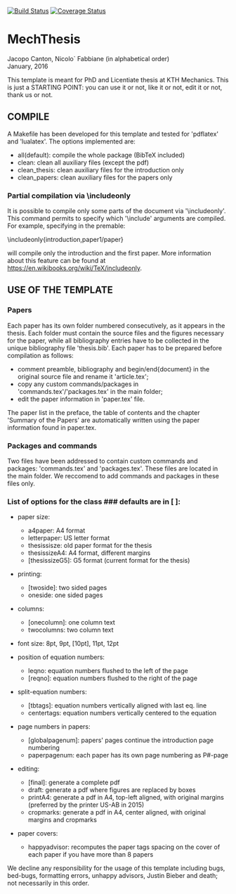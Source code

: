 [![Build Status](https://travis-ci.org/jcanton/mechthesis.svg?branch=master)](https://travis-ci.org/jcanton/mechthesis/builds)
[![Coverage Status](https://coveralls.io/repos/github/jcanton/mechthesis/badge.svg?branch=master)](https://coveralls.io/github/jcanton/mechthesis?branch=master)

# MechThesis

Jacopo Canton, Nicolo` Fabbiane (in alphabetical order)<br /> 
January, 2016


This template is meant for PhD and Licentiate thesis at KTH Mechanics.
This is just a STARTING POINT: you can use it or not, like it or not, edit it
or not, thank us or not.


## COMPILE
A Makefile has been developed for this template and tested for 'pdflatex' and
'lualatex'. The options implemented are:

 - all(default): compile the whole package (BibTeX included)
 - clean:        clean all auxiliary files (except the pdf)
 - clean_thesis: clean auxiliary files for the introduction only
 - clean_papers: clean auxiliary files for the papers only

### Partial compilation via \includeonly
It is possible to compile only some parts of the document via '\includeonly'.
This command permits to specify which '\include' arguments are compiled.
For example, specifying in the premable:

   \includeonly{introduction,paper1/paper}

will compile only the introduction and the first paper. More information about
this feature can be found at https://en.wikibooks.org/wiki/TeX/includeonly.


## USE OF THE TEMPLATE

### Papers
Each paper has its own folder numbered consecutively, as it appears in the
thesis. Each folder must contain the source files and the figures necessary for
the paper, while all bibliography entries have to be collected in the unique
bibliography file 'thesis.bib'.
Each paper has to be prepared before compilation as follows:

 - comment preamble, bibliography and begin/end{document} in the original
   source file and rename it 'article.tex';
 - copy any custom commands/packages in 'commands.tex'/'packages.tex' in
   the main folder;
 - edit the paper information in 'paper.tex' file.

The paper list in the preface, the table of contents and the chapter 'Summary
of the Papers' are automatically written using the paper information found in
paper.tex.

### Packages and commands
Two files have been addressed to contain custom commands and packages:
'commands.tex' and 'packages.tex'. These files are located in the main
folder.
We reccomend to add commands and packages in these files only.

### List of options for the class ### defaults are in [ ]:

 - paper size:
    - a4paper:        A4 format
    - letterpaper:    US letter format
    - thesissisze:    old paper format for the thesis
    - thesissizeA4:   A4 format, different margins
    - [thesissizeG5]: G5 format (current format for the thesis)

 - printing:
    - [twoside]: two sided pages
    - oneside:   one sided pages

 - columns:
    - [onecolumn]: one column text
    - twocolumns:  two column text

 - font size: 8pt, 9pt, [10pt], 11pt, 12pt

 - position of equation numbers:
    - leqno:   equation numbers flushed to the left of the page
    - [reqno]: equation numbers flushed to the right of the page

 - split-equation numbers:
    - [tbtags]:    equation numbers vertically aligned with last eq. line
    - centertags:  equation numbers vertically centered to the equation

 - page numbers in papers:
    - [globalpagenum]: papers' pages continue the introduction page numbering
    - paperpagenum:    each paper has its own page numbering as P#-page

 - editing:
    - [final]:    generate a complete pdf
    - draft:      generate a pdf where figures are replaced by boxes
    - printA4:    generate a pdf in A4, top-left aligned, with original margins
                  (preferred by the printer US-AB in 2015)
    - cropmarks:  generate a pdf in A4, center aligned, with original margins
                  and cropmarks

 - paper covers:
    - happyadvisor: recomputes the paper tags spacing on the cover of each
                    paper if you have more than 8 papers


We decline any responsibility for the usage of this template including bugs,
bed-bugs, formatting errors, unhappy advisors, Justin Bieber and death; not 
necessarily in this order.
